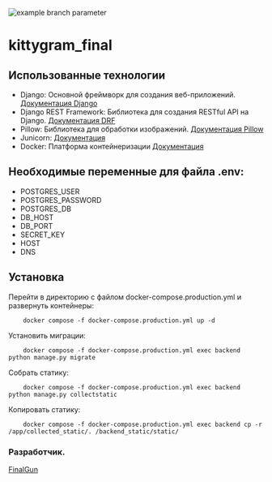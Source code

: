 ![example branch parameter](https://github.com/github/docs/actions/workflows/main.yml/badge.svg?branch=main)


#  kittygram_final

## Использованные технологии

- Django: Основной фреймворк для создания веб-приложений. [Документация Django](https://www.djangoproject.com/)
- Django REST Framework: Библиотека для создания RESTful API на Django. [Документация DRF](https://www.django-rest-framework.org/)
- Pillow: Библиотека для обработки изображений. [Документация Pillow](https://pillow.readthedocs.io/en/stable/)
- Junicorn: [Документация](https://docs.gunicorn.org/en/stable/settings.html)
- Docker: Платформа контейнеризации [Документация](https://docs.docker.com/)

## Необходимые переменные для файла .env:

- POSTGRES_USER
- POSTGRES_PASSWORD
- POSTGRES_DB
- DB_HOST
- DB_PORT
- SECRET_KEY
- HOST
- DNS

## Установка

Перейти в директорию с файлом docker-compose.production.yml и развернуть контейнеры:
```
    docker compose -f docker-compose.production.yml up -d
```    
Установить миграции:    
```
    docker compose -f docker-compose.production.yml exec backend python manage.py migrate
```
Собрать статику:
```
    docker compose -f docker-compose.production.yml exec backend python manage.py collectstatic
```
Копировать статику:    
```
    docker compose -f docker-compose.production.yml exec backend cp -r /app/collected_static/. /backend_static/static/
```
### Разработчик.
[FinalGun](https://github.com/FinalGun)
